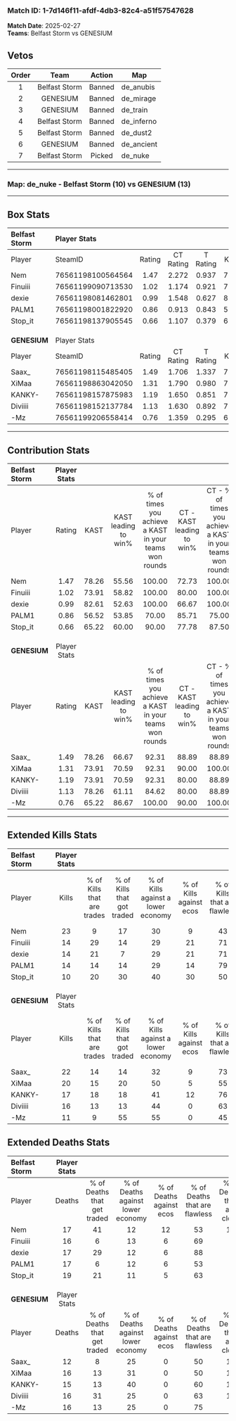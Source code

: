 ### Match ID: 1-7d146f11-afdf-4db3-82c4-a51f57547628  
**Match Date**: 2025-02-27  
**Teams**: Belfast Storm vs GENESIUM  

## Vetos  

| Order | Team | Action | Map |
| :---: | :--: | :----: | --- |
| 1 | Belfast Storm | Banned | de_anubis |
| 2 | GENESIUM | Banned | de_mirage |
| 3 | GENESIUM | Banned | de_train |
| 4 | Belfast Storm | Banned | de_inferno |
| 5 | Belfast Storm | Banned | de_dust2 |
| 6 | GENESIUM | Banned | de_ancient |
| 7 | Belfast Storm | Picked | de_nuke |

---  

### **Map**: de_nuke - Belfast Storm (10) vs GENESIUM (13)  
---  

## Box Stats  

| **Belfast Storm** | Player Stats      |        |           |          |       |       |       |         |        |      |     |
| :- | :- | :-: | :-: | :-: | :-: | :-: | :-: | :-: | :-: | :-: | :-: |
| Player            | SteamID           | Rating | CT Rating | T Rating | KAST  |  ADR  | Kills | Assists | Deaths | K/D  | HS% |
| Nem               | 76561198100564564 |  1.47  |   2.272   |  0.937   | 78.26 | 106.9 |  23   |    6    |   17   | 1.35 | 52  |
| Finuiii           | 76561199090713530 |  1.02  |   1.174   |  0.921   | 73.91 | 71.4  |  14   |    7    |   16   | 0.88 | 78  |
| dexie             | 76561198081462801 |  0.99  |   1.548   |  0.627   | 82.61 | 57.4  |  14   |    2    |   17   | 0.82 | 28  |
| PALM1             | 76561198001822920 |  0.86  |   0.913   |  0.843   | 56.52 | 71.4  |  14   |    5    |   17   | 0.82 | 50  |
| Stop_it           | 76561198137905545 |  0.66  |   1.107   |  0.379   | 65.22 | 51.3  |  10   |    6    |   19   | 0.53 | 30  |
|                   |                   |        |           |          |       |       |       |         |        |      |     |
|                   |                   |        |           |          |       |       |       |         |        |      |     |
|                   |                   |        |           |          |       |       |       |         |        |      |     |
| **GENESIUM**      | Player Stats      |        |           |          |       |       |       |         |        |      |     |
| Player            | SteamID           | Rating | CT Rating | T Rating | KAST  |  ADR  | Kills | Assists | Deaths | K/D  | HS% |
| Saax_             | 76561198115485405 |  1.49  |   1.706   |  1.337   | 78.26 | 90.7  |  22   |    4    |   12   | 1.83 | 59  |
| XiMaa             | 76561198863042050 |  1.31  |   1.790   |  0.980   | 73.91 | 94.4  |  20   |    7    |   16   | 1.25 | 60  |
| KANKY-            | 76561198157875983 |  1.19  |   1.650   |  0.851   | 73.91 | 82.5  |  17   |    7    |   15   | 1.13 | 64  |
| Diviiii           | 76561198152137784 |  1.13  |   1.630   |  0.892   | 78.26 | 78.9  |  16   |    3    |   16   | 1.00 | 25  |
| -Mz               | 76561199206558414 |  0.76  |   1.359   |  0.295   | 65.22 | 52.7  |  11   |    2    |   16   | 0.69 | 27  |
---  

## Contribution Stats  

| **Belfast Storm** | Player Stats |       |                      |                                                        |                           |                                                             |                          |                                                            |
| :- | :-: | :-: | :-: | :-: | :-: | :-: | :-: | :-: |
| Player            |    Rating    | KAST  | KAST leading to win% | % of times you achieve a KAST in your teams won rounds | CT - KAST leading to win% | CT - % of times you achieve a KAST in your teams won rounds | T - KAST leading to win% | T - % of times you achieve a KAST in your teams won rounds |
| Nem               |     1.47     | 78.26 |        55.56         |                         100.00                         |           72.73           |                           100.00                            |          28.57           |                           100.00                           |
| Finuiii           |     1.02     | 73.91 |        58.82         |                         100.00                         |           80.00           |                           100.00                            |          28.57           |                           100.00                           |
| dexie             |     0.99     | 82.61 |        52.63         |                         100.00                         |           66.67           |                           100.00                            |          28.57           |                           100.00                           |
| PALM1             |     0.86     | 56.52 |        53.85         |                         70.00                          |           85.71           |                            75.00                            |          16.67           |                           50.00                            |
| Stop_it           |     0.66     | 65.22 |        60.00         |                         90.00                          |           77.78           |                            87.50                            |          33.33           |                           100.00                           |
|                   |              |       |                      |                                                        |                           |                                                             |                          |                                                            |
|                   |              |       |                      |                                                        |                           |                                                             |                          |                                                            |
|                   |              |       |                      |                                                        |                           |                                                             |                          |                                                            |
| **GENESIUM**      | Player Stats |       |                      |                                                        |                           |                                                             |                          |                                                            |
| Player            |    Rating    | KAST  | KAST leading to win% | % of times you achieve a KAST in your teams won rounds | CT - KAST leading to win% | CT - % of times you achieve a KAST in your teams won rounds | T - KAST leading to win% | T - % of times you achieve a KAST in your teams won rounds |
| Saax_             |     1.49     | 78.26 |        66.67         |                         92.31                          |           88.89           |                            88.89                            |          44.44           |                           100.00                           |
| XiMaa             |     1.31     | 73.91 |        70.59         |                         92.31                          |           90.00           |                           100.00                            |          42.86           |                           75.00                            |
| KANKY-            |     1.19     | 73.91 |        70.59         |                         92.31                          |           80.00           |                            88.89                            |          57.14           |                           100.00                           |
| Diviiii           |     1.13     | 78.26 |        61.11         |                         84.62                          |           80.00           |                            88.89                            |          37.50           |                           75.00                            |
| -Mz               |     0.76     | 65.22 |        86.67         |                         100.00                         |           90.00           |                           100.00                            |          80.00           |                           100.00                           |
---  

## Extended Kills Stats  

| **Belfast Storm** | Player Stats |                            |                            |                                    |                         |                              |                                 |                                       |                    |           |
| :- | :-: | :-: | :-: | :-: | :-: | :-: | :-: | :-: | :-: | :-: |
| Player            |    Kills     | % of Kills that are trades | % of Kills that got traded | % of Kills against a lower economy | % of Kills against ecos | % of Kills that are flawless | % of Kills that are close duels | % of Kills that are assisted by flash | Pistol Round Kills | AWP Kills |
| Nem               |      23      |             9              |             17             |                 30                 |            9            |              43              |                9                |                   4                   |         0          |     2     |
| Finuiii           |      14      |             29             |             14             |                 29                 |           21            |              71              |                7                |                   0                   |         0          |     1     |
| dexie             |      14      |             21             |             7              |                 29                 |           21            |              71              |                7                |                   7                   |         7          |     2     |
| PALM1             |      14      |             14             |             14             |                 29                 |           14            |              79              |                7                |                   0                   |         0          |     1     |
| Stop_it           |      10      |             20             |             30             |                 40                 |           30            |              50              |               40                |                   0                   |         2          |     1     |
|                   |              |                            |                            |                                    |                         |                              |                                 |                                       |                    |           |
|                   |              |                            |                            |                                    |                         |                              |                                 |                                       |                    |           |
|                   |              |                            |                            |                                    |                         |                              |                                 |                                       |                    |           |
| **GENESIUM**      | Player Stats |                            |                            |                                    |                         |                              |                                 |                                       |                    |           |
| Player            |    Kills     | % of Kills that are trades | % of Kills that got traded | % of Kills against a lower economy | % of Kills against ecos | % of Kills that are flawless | % of Kills that are close duels | % of Kills that are assisted by flash | Pistol Round Kills | AWP Kills |
| Saax_             |      22      |             14             |             14             |                 32                 |            9            |              73              |                5                |                   5                   |         0          |     1     |
| XiMaa             |      20      |             15             |             20             |                 50                 |            5            |              55              |               15                |                   0                   |         0          |     3     |
| KANKY-            |      17      |             18             |             18             |                 41                 |           12            |              76              |                6                |                   0                   |         0          |     2     |
| Diviiii           |      16      |             13             |             13             |                 44                 |            0            |              63              |                0                |                   0                   |         12         |     1     |
| -Mz               |      11      |             9              |             55             |                 55                 |            0            |              45              |                9                |                   0                   |         2          |     0     |
## Extended Deaths Stats  

| **Belfast Storm** | Player Stats |                             |                                   |                          |                               |                            |                           |               |
| :- | :-: | :-: | :-: | :-: | :-: | :-: | :-: | :-: |
| Player            |    Deaths    | % of Deaths that get traded | % of Deaths against lower economy | % of Deaths against ecos | % of Deaths that are flawless | % of Deaths that are close | % of Deaths while blinded | Deaths to AWP |
| Nem               |      17      |             41              |                12                 |            12            |              53               |             18             |             6             |       5       |
| Finuiii           |      16      |              6              |                13                 |            6             |              69               |             6              |             0             |       2       |
| dexie             |      17      |             29              |                12                 |            6             |              88               |             0              |             0             |       2       |
| PALM1             |      17      |              6              |                12                 |            6             |              53               |             6              |             0             |       3       |
| Stop_it           |      19      |             21              |                11                 |            5             |              63               |             5              |             0             |       2       |
|                   |              |                             |                                   |                          |                               |                            |                           |               |
|                   |              |                             |                                   |                          |                               |                            |                           |               |
|                   |              |                             |                                   |                          |                               |                            |                           |               |
| **GENESIUM**      | Player Stats |                             |                                   |                          |                               |                            |                           |               |
| Player            |    Deaths    | % of Deaths that get traded | % of Deaths against lower economy | % of Deaths against ecos | % of Deaths that are flawless | % of Deaths that are close | % of Deaths while blinded | Deaths to AWP |
| Saax_             |      12      |              8              |                25                 |            0             |              50               |             17             |             0             |       1       |
| XiMaa             |      16      |             13              |                31                 |            0             |              50               |             19             |             0             |       2       |
| KANKY-            |      15      |             13              |                40                 |            0             |              60               |             13             |             0             |       3       |
| Diviiii           |      16      |             31              |                25                 |            0             |              63               |             13             |             6             |       2       |
| -Mz               |      16      |             13              |                25                 |            0             |              75               |             0              |             6             |       1       |
